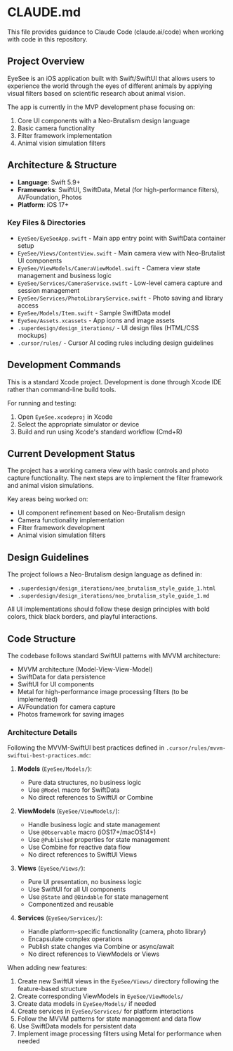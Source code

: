# CLAUDE.md

This file provides guidance to Claude Code (claude.ai/code) when working with code in this repository.

## Project Overview

EyeSee is an iOS application built with Swift/SwiftUI that allows users to experience the world through the eyes of different animals by applying visual filters based on scientific research about animal vision.

The app is currently in the MVP development phase focusing on:
1. Core UI components with a Neo-Brutalism design language
2. Basic camera functionality
3. Filter framework implementation
4. Animal vision simulation filters

## Architecture & Structure

- **Language**: Swift 5.9+
- **Frameworks**: SwiftUI, SwiftData, Metal (for high-performance filters), AVFoundation, Photos
- **Platform**: iOS 17+

### Key Files & Directories

- `EyeSee/EyeSeeApp.swift` - Main app entry point with SwiftData container setup
- `EyeSee/Views/ContentView.swift` - Main camera view with Neo-Brutalist UI components
- `EyeSee/ViewModels/CameraViewModel.swift` - Camera view state management and business logic
- `EyeSee/Services/CameraService.swift` - Low-level camera capture and session management
- `EyeSee/Services/PhotoLibraryService.swift` - Photo saving and library access
- `EyeSee/Models/Item.swift` - Sample SwiftData model
- `EyeSee/Assets.xcassets` - App icons and image assets
- `.superdesign/design_iterations/` - UI design files (HTML/CSS mockups)
- `.cursor/rules/` - Cursor AI coding rules including design guidelines

## Development Commands

This is a standard Xcode project. Development is done through Xcode IDE rather than command-line build tools.

For running and testing:
1. Open `EyeSee.xcodeproj` in Xcode
2. Select the appropriate simulator or device
3. Build and run using Xcode's standard workflow (Cmd+R)

## Current Development Status

The project has a working camera view with basic controls and photo capture functionality. The next steps are to implement the filter framework and animal vision simulations.

Key areas being worked on:
- UI component refinement based on Neo-Brutalism design
- Camera functionality implementation
- Filter framework development
- Animal vision simulation filters

## Design Guidelines

The project follows a Neo-Brutalism design language as defined in:
- `.superdesign/design_iterations/neo_brutalism_style_guide_1.html`
- `.superdesign/design_iterations/neo_brutalism_style_guide_1.md`

All UI implementations should follow these design principles with bold colors, thick black borders, and playful interactions.

## Code Structure

The codebase follows standard SwiftUI patterns with MVVM architecture:
- MVVM architecture (Model-View-View-Model)
- SwiftData for data persistence
- SwiftUI for UI components
- Metal for high-performance image processing filters (to be implemented)
- AVFoundation for camera capture
- Photos framework for saving images

### Architecture Details

Following the MVVM-SwiftUI best practices defined in `.cursor/rules/mvvm-swiftui-best-practices.mdc`:

1. **Models** (`EyeSee/Models/`):
   - Pure data structures, no business logic
   - Use `@Model` macro for SwiftData
   - No direct references to SwiftUI or Combine

2. **ViewModels** (`EyeSee/ViewModels/`):
   - Handle business logic and state management
   - Use `@Observable` macro (iOS17+/macOS14+)
   - Use `@Published` properties for state management
   - Use Combine for reactive data flow
   - No direct references to SwiftUI Views

3. **Views** (`EyeSee/Views/`):
   - Pure UI presentation, no business logic
   - Use SwiftUI for all UI components
   - Use `@State` and `@Bindable` for state management
   - Componentized and reusable

4. **Services** (`EyeSee/Services/`):
   - Handle platform-specific functionality (camera, photo library)
   - Encapsulate complex operations
   - Publish state changes via Combine or async/await
   - No direct references to ViewModels or Views

When adding new features:
1. Create new SwiftUI views in the `EyeSee/Views/` directory following the feature-based structure
2. Create corresponding ViewModels in `EyeSee/ViewModels/`
3. Create data models in `EyeSee/Models/` if needed
4. Create services in `EyeSee/Services/` for platform interactions
5. Follow the MVVM patterns for state management and data flow
6. Use SwiftData models for persistent data
7. Implement image processing filters using Metal for performance when needed